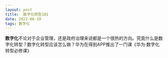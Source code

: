 ```yaml
---
layout: post
title:  数字化转型101
date: 2022-06-10
tags: 数字化  
---
```


**数字化**不论对于企业管理，还是政府治理来说都是一个很热的方向。究竟什么是数字化转型？数字化转型应该怎么做？华为在得到APP推出了一门课《华为·数字化转型必修课》